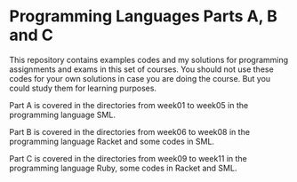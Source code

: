 # Programming Languages Parts A, B and C

This repository contains examples codes and my solutions for programming
assignments and exams in this set of courses. You should not use these codes
for your own solutions in case you are doing the course. But you could study
them for learning purposes.

Part A is covered in the directories from week01 to week05 in the programming
language SML.

Part B is covered in the directories from week06 to week08 in the programming
language Racket and some codes in SML.

Part C is covered in the directories from week09 to week11 in the programming
language Ruby, some codes in Racket and SML.

